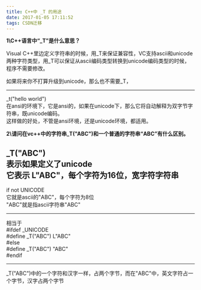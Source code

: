 ```yaml
---
title: C++中 _T 的用途
date: 2017-01-05 17:11:52
tags: CSDN迁移
---
```

   **1\C++语言中“_T”是什么意思？**

 Visual C++里边定义字符串的时候，用_T来保证兼容性，VC支持ascii和unicode两种字符类型，用_T可以保证从ascii编码类型转换到unicode编码类型的时候，程序不需要修改。   
  
 如果将来你不打算升级到unicode，那么也不需要_T，

 ---------------------------------------------------------

 _t("hello world")   
 在ansi的环境下，它是ansi的，如果在unicode下，那么它将自动解释为双字节字符串，既unicode编码。   
 这样做的好处，不管是ansi环境，还是unicode环境，都适用。

 

 **2\请问在vc++中的字符串_T("ABC")和一个普通的字符串“ABC”有什么区别。**

 _T("ABC")   
 表示如果定义了unicode   
 它表示 L"ABC"，每个字符为16位，宽字符字符串   
 ---------------------------------------------------------  
 if not UNICODE   
 它就是ascii的"ABC"，每个字符为8位   
 "ABC"就是指ascii字符串"ABC"

 ----------------------------------------------------------

 

 相当于   
 #ifdef _UNICODE   
 #define _T("ABC") L"ABC"   
 #else   
 #define _T("ABC") "ABC"   
 #endif

 ----------------------------------------------------------

 

 _T("ABC")中的一个字符和汉字一样，占两个字节，而在"ABC"中，英文字符占一个字节，汉字占两个字节

   
 